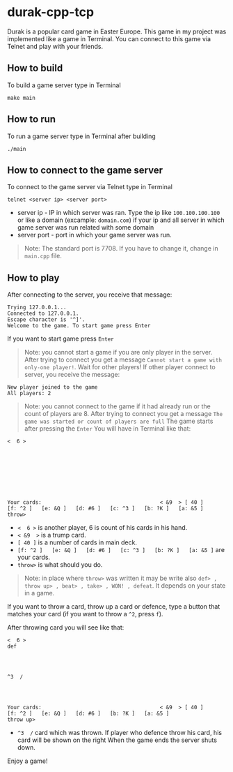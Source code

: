 # durak-cpp-tcp
Durak is a popular card game in Easter Europe. This game in my project was implemented like a game in Terminal. You can connect to this game via Telnet and play with your friends.
## How to build
To build a game server type in Terminal
```
make main
```
## How to run
To run a game server type in Terminal after building 
```
./main
```
## How to connect to the game server
To connect to the game server via Telnet type in Terminal
```
telnet <server ip> <server port>
```
- server ip - IP in which server was ran. Type the ip like `100.100.100.100` or like a domain (excample: `domain.com`) if your ip and all server in which game server was run related with some domain
- server port - port in which your game server was run. 
> Note: The standard port is 7708. If you have to change it, change in `main.cpp` file.
## How to play
After connecting to the server, you receive that message:
```
Trying 127.0.0.1...
Connected to 127.0.0.1.
Escape character is '^]'.
Welcome to the game. To start game press Enter
```
If you want to start game press `Enter`
> Note: you cannot start a game if you are only player in the server. After trying to connect you get a message `Cannot start a game with only-one player!`. Wait for other players!
If other player connect to server, you receive the message:
```
New player joined to the game
All players: 2
```
> Note: you cannot connect to the game if it had already run or the count of players are 8. After trying to connect you get a message `The game was started or count of players are full`
The game starts after pressing the `Enter`
You will have in Terminal like that:
```
<  6 >   
         








Your cards:                                      < &9  > [ 40 ]
[f: ^2 ]   [e: &Q ]   [d: #6 ]   [c: ^3 ]   [b: ?K ]   [a: &5 ]   
throw>
```
- `<  6 >` is another player, 6 is count of his cards in his hand.
- `< &9  >` is a trump card.
- `[ 40 ]` is a number of cards in main deck.
- `[f: ^2 ]   [e: &Q ]   [d: #6 ]   [c: ^3 ]   [b: ?K ]   [a: &5 ]` are your cards.
- `throw>` is what should you do.
> Note: in place where `throw>` was written it may be write also `def> , throw up> , beat> , take> , WON! , defeat`. It depends on your state in a game.

If you want to throw a card, throw up a card or defence, type a button that matches your card (if you want to throw a `^2`, press `f`).

After throwing card you will see like that:
```
<  6 >   
def      




^3  /    




Your cards:                                      < &9  > [ 40 ]
[f: ^2 ]   [e: &Q ]   [d: #6 ]   [b: ?K ]   [a: &5 ]   
throw up>
```
- `^3  /` card which was thrown. If player who defence throw his card, his card will be shown on the right
When the game ends the server shuts down.

Enjoy a game!
